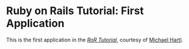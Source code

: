# Ruby on Rails Tutorial: First Application

This is the first application in the [*RoR Tutorial*](http://railstutorial.org/), courtesy of [Michael Hartl](http://michaelhartl.com/).